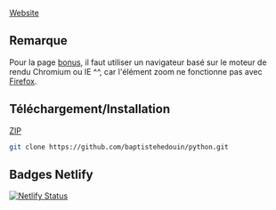 [Website](https://a12a8f.netlify.app/)

## Remarque
Pour la page [bonus](https://a12a8f.netlify.app/bonus), il faut utiliser un navigateur basé sur le moteur de rendu Chromium ou IE ^^, car l'élément zoom ne fonctionne pas avec [Firefox](https://developer.mozilla.org/fr/docs/Web/CSS/zoom).

## Téléchargement/Installation

[ZIP](https://github.com/baptistehedouin/python/archive/main.zip)

```bash
git clone https://github.com/baptistehedouin/python.git
```

## Badges Netlify

[![Netlify Status](https://api.netlify.com/api/v1/badges/da8be2d9-360c-47e6-8f18-1752dbd793e1/deploy-status)](https://app.netlify.com/sites/a12a8f/deploys)
